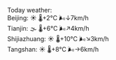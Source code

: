 Today weather:  
Beijing: ☀️ 🌡️+2°C 🌬️↓7km/h  
Tianjin: 🌫  🌡️+6°C 🌬️↗4km/h  
Shijiazhuang: ☀️ 🌡️+10°C 🌬️↘3km/h  
Tangshan: ☀️ 🌡️+8°C 🌬️→6km/h  
